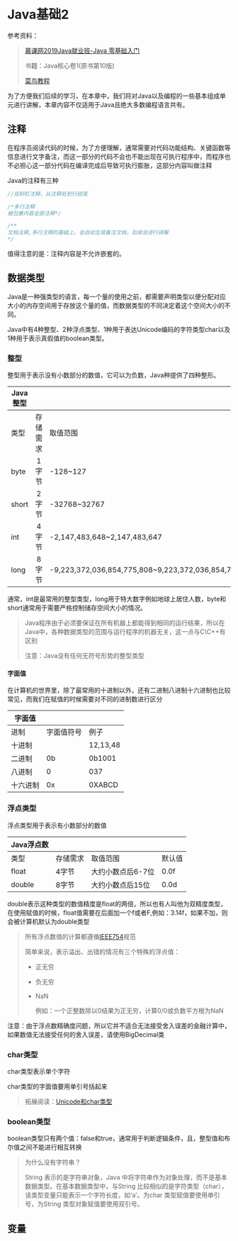 # Java基础2

参考资料：

> [慕课网2019Java就业班-Java 零基础入门](https://class.imooc.com/sc/64)
>
> 书籍：Java核心卷1(原书第10版)
>
> [菜鸟教程](https://www.runoob.com/java/java-basic-datatypes.html)

为了方便我们后续的学习，在本章中，我们将对Java以及编程的一些基本组成单元进行讲解，本章内容不仅适用于Java且绝大多数编程语言共有。

## 注释

在程序员阅读代码的时候，为了方便理解，通常需要对代码功能结构、关键函数等信息进行文字备注，而这一部分的代码不会也不能出现在可执行程序中，而程序也不必担心这一部分代码在编译完成后导致可执行膨胀，这部分内容叫做注释

Java的注释有三种

```java
//双斜杠注释，从注释处到行结尾
```

```Java
/*多行注释
被包裹内容全部注释*/
```

```Java
/**
文档注释,多行注释的基础上，会自动生成备注文档，后续会进行讲解
*/
```

值得注意的是：注释内容是不允许嵌套的。

## 数据类型

Java是一种强类型的语言，每一个量的使用之前，都需要声明类型以便分配对应大小的内存空间用于存放这个量的值，而数据类型的不同决定着这个空间大小的不同。

Java中有4种整型、2种浮点类型、1种用于表达Unicode编码的字符类型char以及1种用于表示真假值的boolean类型。

### 整型

整型用于表示没有小数部分的数值，它可以为负数，Java种提供了四种整形。

| Java整型 |          |                                                      |        |
| -------- | :------: | :--------------------------------------------------- | ------ |
| 类型     | 存储需求 | 取值范围                                             | 默认值 |
| byte     |  1字节   | -128~127                                             | 0      |
| short    |  2字节   | -32768~32767                                         | 0      |
| int      |  4字节   | -2,147,483,648~2,147,483,647                         | 0      |
| long     |  8字节   | -9,223,372,036,854,775,808~9,223,372,036,854,775,807 | 0L     |

通常，int是最常用的整型类型，long用于特大数字例如地球上居住人数，byte和short通常用于需要严格控制储存空间大小的情况。

> Java程序由于必须要保证在所有机器上都能得到相同的运行结果，所以在Java中，各种数据类型的范围与运行程序的机器无关，这一点与C\C++有区别
>
> 注意：Java没有任何无符号形势的整型类型

#### 字面值

在计算机的世界里，除了最常用的十进制以外，还有二进制八进制十六进制也比较常见，而我们在赋值的时候需要对不同的进制数进行区分

| 字面值   |            |          |
| -------- | ---------- | -------- |
| 进制     | 字面值符号 | 例子     |
| 十进制   |            | 12,13,48 |
| 二进制   | 0b         | 0b1001   |
| 八进制   | 0          | 037      |
| 十六进制 | 0x         | 0XABCD   |

### 浮点类型

浮点类型用于表示有小数部分的数值

| Java浮点数 |          |                   |        |
| ---------- | -------- | ----------------- | ------ |
| 类型       | 存储需求 | 取值范围          | 默认值 |
| float      | 4字节    | 大约小数点后6-7位 | 0.0f   |
| double     | 8字节    | 大约小数点后15位  | 0.0d   |

double表示这种类型的数值精度是float的两倍，所以也有人叫他为双精度类型，在使用赋值的时候，float值需要在后面加一个f或者F,例如：3.14f，如果不加，则会被计算机默认为double类型

> 所有浮点数值的计算都遵循[IEEE754](https://baike.baidu.com/item/IEEE%20754/3869922?fromtitle=IEEE754%E6%A0%87%E5%87%86&fromid=10427270&fr=aladdin)规范
>
> 简单来说，表示溢出、出错的情况有三个特殊的浮点值：
>
> - 正无穷
>
> - 负无穷
>
> - NaN
>
>   例如：一个正整数除以0结果为正无穷，计算0/0或负数平方根为NaN

注意：由于浮点数精确度问题，所以它并不适合无法接受舍入误差的金融计算中，如果数值无法接受任何的舍入误差，请使用BigDecimal类

### char类型

char类型表示单个字符

char类型的字面值要用单引号括起来

> 拓展阅读：[Unicode和char类型](./other/Java/unicode和char类型)

### boolean类型

boolean类型只有两个值：false和true，通常用于判断逻辑条件，且，整型值和布尔值之间不能进行相互转换

> 为什么没有字符串？
>
> String 表示的是字符串对象，Java 中将字符串作为对象处理，而不是基本数据类型。在基本数据类型中，与String  比较相似的是字符类型（char），该类型变量只能表示一个字符长度，如‘a’。为char 类型赋值要使用单引号，为String  类型对象赋值要使用双引号。

## 变量

